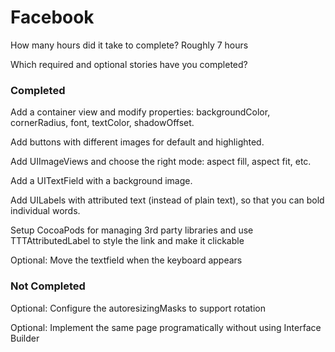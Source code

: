 Facebook
========

How many hours did it take to complete?
Roughly 7 hours

Which required and optional stories have you completed?

### Completed
Add a container view and modify properties: backgroundColor, cornerRadius, font, textColor, shadowOffset.

Add buttons with different images for default and highlighted.

Add UIImageViews and choose the right mode: aspect fill, aspect fit, etc.

Add a UITextField with a background image.

Add UILabels with attributed text (instead of plain text), so that you can bold individual words.

Setup CocoaPods for managing 3rd party libraries and use TTTAttributedLabel to style the link and make it clickable

Optional: Move the textfield when the keyboard appears


### Not Completed
Optional: Configure the autoresizingMasks to support rotation

Optional: Implement the same page programatically without using Interface Builder
